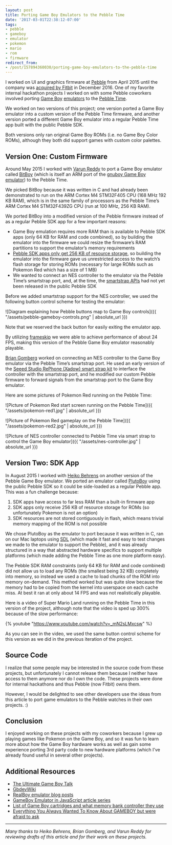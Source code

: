 ```yaml
---
layout: post
title: Porting Game Boy Emulators to the Pebble Time
date: '2017-03-01T22:38:12-07:00'
tags:
- pebble
- gameboy
- emulator
- pokemon
- mario
- rom
- firmware
redirect_from:
- /post/157894360030/porting-game-boy-emulators-to-the-pebble-time
---
```


I worked on UI and graphics firmware at [Pebble](https://en.wikipedia.org/wiki/Pebble_%28watch%29) from April 2015 until the company was [acquired by Fitbit](https://investor.fitbit.com/press/press-releases/press-release-details/2016/Fitbit-Inc-Acquires-Assets-from-Pebble/default.aspx) in December 2016. One of my favorite internal hackathon projects I worked on with some Pebble coworkers involved porting [Game Boy](https://en.wikipedia.org/wiki/Game_Boy) [emulators](https://en.wikipedia.org/wiki/Emulator) to the [Pebble Time](https://en.wikipedia.org/wiki/Pebble_Time).

We worked on two versions of this project; one version ported a Game Boy emulator into a custom version of the Pebble Time firmware, and another version ported a different Game Boy emulator into a regular Pebble Time app built with the public Pebble SDK.

Both versions only ran original Game Boy ROMs (i.e. no Game Boy Color ROMs), although they both did support games with custom color palettes.

## Version One: Custom Firmware

Around May 2015 I worked with [Varun Reddy](https://www.linkedin.com/in/varunred/) to port a Game Boy emulator called [BitBoy](https://bitboxconsole.blogspot.fr/2014/01/bitboy-bitbox-emulator-for-bitbox.html) (which is itself an ARM port of the [gnuboy Game Boy emulator](https://sourceforge.net/projects/gnuboy/)) to the Pebble Time.

We picked BitBoy because it was written in C and had already been demonstrated to run on the ARM Cortex M4 STM32F405 CPU (168 MHz 192 KB RAM), which is in the same family of processors as the Pebble Time’s ARM Cortex M4 STM32F439ZG CPU (run at 100 MHz, 256 KB RAM).

We ported BitBoy into a modified version of the Pebble firmware instead of as a regular Pebble SDK app for a few important reasons:

* Game Boy emulation requires more RAM than is available to Pebble SDK apps (only 64 KB for RAM and code combined), so by building the emulator into the firmware we could resize the firmware’s RAM partitions to support the emulator’s memory requirements
* [Pebble SDK apps only get 256 KB of resource storage](https://developer.pebble.com/guides/app-resources/), so building the emulator into the firmware gave us unrestricted access to the watch’s flash storage for storing ROMs (necessary for large ROMs such as Pokemon Red which has a size of 1 MB)
* We wanted to connect an NES controller to the emulator via the Pebble Time’s smartstrap port, and, at the time, the [smartstrap APIs](https://developer.pebble.com/guides/smartstraps/talking-to-smartstraps/) had not yet been released in the public Pebble SDK

Before we added smartstrap support for the NES controller, we used the following button control scheme for testing the emulator:

![Diagram explaining how Pebble buttons map to Game Boy controls]({{ "/assets/pebble-gameboy-controls.png" | absolute_url }})

Note that we reserved the back button for easily exiting the emulator app.

By utilizing [frameskip](https://en.wiktionary.org/wiki/frameskip) we were able to achieve performance of about 24 FPS, making this version of the Pebble Game Boy emulator reasonably playable.

[Brian Gomberg](https://www.linkedin.com/in/brian-gomberg-0a666037/) worked on connecting an NES controller to the Game Boy emulator via the Pebble Time’s smartstrap port. He used an early version of the [Seeed Studio RePhone (Xadow) smart strap kit](https://www.seeedstudio.com/RePhone-Strap-Kit-for-Pebble-Time-p-2633.html) to interface the controller with the smartstrap port, and he modified our custom Pebble firmware to forward signals from the smartstrap port to the Game Boy emulator.

Here are some pictures of Pokemon Red running on the Pebble Time:

![Picture of Pokemon Red start screen running on the Pebble Time]({{ "/assets/pokemon-red1.jpg" | absolute_url }})

![Picture of Pokemon Red gameplay on the Pebble Time]({{ "/assets/pokemon-red2.jpg" | absolute_url }})

![Picture of NES controller connected to Pebble Time via smart strap to control the Game Boy emulator]({{ "/assets/nes-controller.jpg" | absolute_url }})

## Version Two: SDK App

In August 2015 I worked with [Heiko Behrens](https://heikobehrens.net/) on another version of the Pebble Game Boy emulator. We ported an emulator called [PlutoBoy](https://github.com/RossMeikleham/PlutoBoy) using the public Pebble SDK so it could be side-loaded as a regular Pebble app. This was a fun challenge because:

1. SDK apps have access to far less RAM than a built-in firmware app
2. SDK apps only receive 256 KB of resource storage for ROMs (so unfortunately Pokemon is not an option)
3. SDK resources are not stored contiguously in flash, which means trivial memory mapping of the ROM is not possible

We chose PlutoBoy as the emulator to port because it was written in C, ran on our Mac laptops using [SDL](https://www.libsdl.org/) (which made it fast and easy to test changes we made to the emulator to support the Pebble), and it was already structured in a way that abstracted hardware specifics to support multiple platforms (which made adding the Pebble Time as one more platform easy).

The Pebble SDK RAM constraints (only 64 KB for RAM and code combined) did not allow us to load any ROMs (the smallest being 32 KB) completely into memory, so instead we used a cache to load chunks of the ROM into memory on-demand. This method worked but was quite slow because the memory had to be copied from the kernel into userspace on each cache miss. At best it ran at only about 14 FPS and was not realistically playable.

Here is a video of Super Mario Land running on the Pebble Time in this version of the project, although note that the video is sped up 300% because of the slow performance:

{% youtube "https://www.youtube.com/watch?v=_mN2sLMxcsw" %}

As you can see in the video, we used the same button control scheme for this version as we did in the previous iteration of the project.

## Source Code

I realize that some people may be interested in the source code from these projects, but unfortunately I cannot release them because I neither have access to them anymore nor do I own the code. These projects were done for internal hackathons and thus Pebble (now Fitbit) owns them.

However, I would be delighted to see other developers use the ideas from this article to port game emulators to the Pebble watches in their own projects. :)

## Conclusion

I enjoyed working on these projects with my coworkers because I grew up playing games like Pokemon on the Game Boy, and so it was fun to learn more about how the Game Boy hardware works as well as gain some experience porting 3rd party code to new hardware platforms (which I’ve already found useful in several other projects).

## Additional Resources

* [The Ultimate Game Boy Talk](https://www.youtube.com/watch?v=HyzD8pNlpwI)
* [GbdevWiki](http://gbdev.gg8.se/wiki/articles/Main_Page)
* [RealBoy emulator blog posts](https://realboyemulator.wordpress.com/)
* [GameBoy Emulator in JavaScript article series](http://imrannazar.com/GameBoy-Emulation-in-JavaScript:-The-CPU)
* [List of Game Boy cartridges and what memory bank controller they use](http://www.devrs.com/gb/files/gbmbcsiz.txt)
* [Everything You Always Wanted To Know About GAMEBOY but were afraid to ask](http://www.emulatronia.com/doctec/consolas/gameboy/Gmb-spec.txt)

* * *

_Many thanks to Heiko Behrens, Brian Gomberg, and Varun Reddy for reviewing drafts of this article and for their work on these projects._
